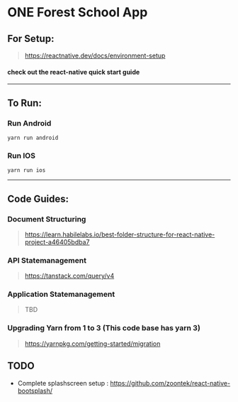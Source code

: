 # ONE Forest School App

## For Setup:

> https://reactnative.dev/docs/environment-setup

#### check out the react-native quick start guide

---

## To Run: 

### Run Android
```
yarn run android 
```

### Run IOS 
```
yarn run ios
```
---

## Code Guides:

### Document Structuring

> https://learn.habilelabs.io/best-folder-structure-for-react-native-project-a46405bdba7

### API Statemanagement
> https://tanstack.com/query/v4

### Application Statemanagement

> TBD

### Upgrading Yarn from 1 to 3 (This code base has yarn 3)

> https://yarnpkg.com/getting-started/migration

## TODO

- Complete splashscreen setup : https://github.com/zoontek/react-native-bootsplash/


